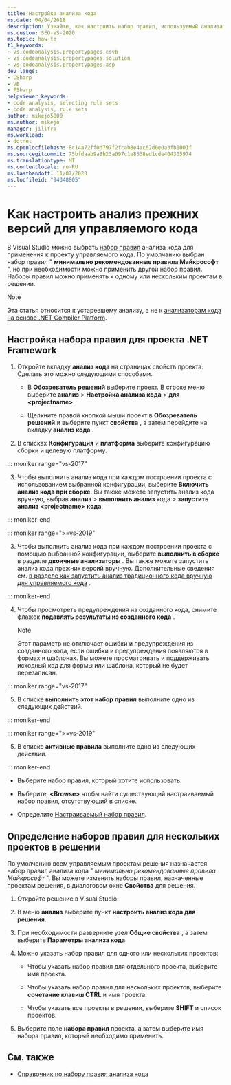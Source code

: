 ```yaml
---
title: Настройка анализа кода
ms.date: 04/04/2018
description: Узнайте, как настроить набор правил, используемый анализатором кода прежних версий Visual Studio. См. раздел применение набора правил к одному или нескольким проектам в решении.
ms.custom: SEO-VS-2020
ms.topic: how-to
f1_keywords:
- vs.codeanalysis.propertypages.csvb
- vs.codeanalysis.propertypages.solution
- vs.codeanalysis.propertypages.asp
dev_langs:
- CSharp
- VB
- FSharp
helpviewer_keywords:
- code analysis, selecting rule sets
- code analysis, rule sets
author: mikejo5000
ms.author: mikejo
manager: jillfra
ms.workload:
- dotnet
ms.openlocfilehash: 8c14a72ff0d797f2fcab8e4ac62d0e0a3fb1001f
ms.sourcegitcommit: 75bfdaab9a8b23a097c1e8538ed1cde404305974
ms.translationtype: MT
ms.contentlocale: ru-RU
ms.lasthandoff: 11/07/2020
ms.locfileid: "94348805"
---
```

# <a name="how-to-configure-legacy-analysis-for-managed-code"></a>Как настроить анализ прежних версий для управляемого кода

В Visual Studio можно выбрать [набор правил](../code-quality/rule-set-reference.md) анализа кода для применения к проекту управляемого кода. По умолчанию выбран набор правил " **минимально рекомендованные правила Майкрософт** ", но при необходимости можно применить другой набор правил. Наборы правил можно применять к одному или нескольким проектам в решении.

> [!NOTE]
> Эта статья относится к устаревшему анализу, а не к [анализаторам кода на основе .NET Compiler Platform](use-roslyn-analyzers.md).

## <a name="configure-a-rule-set-for-a-net-framework-project"></a>Настройка набора правил для проекта .NET Framework

1. Откройте вкладку **анализ кода** на страницах свойств проекта. Сделать это можно следующими способами.

   - В **Обозреватель решений** выберите проект. В строке меню выберите **анализ**  >  **Настройка анализа кода**  >  **для \<projectname>**.

   - Щелкните правой кнопкой мыши проект в **Обозреватель решений** и выберите пункт **свойства** , а затем перейдите на вкладку **анализ кода** .

2. В списках **Конфигурация** и **платформа** выберите конфигурацию сборки и целевую платформу.

::: moniker range="vs-2017"

3. Чтобы выполнить анализ кода при каждом построении проекта с использованием выбранной конфигурации, выберите **Включить анализ кода при сборке**. Вы также можете запустить анализ кода вручную, выбрав **анализ**  >  **выполнить анализ** кода  >  **запустить анализ \<projectname> кода**.

::: moniker-end

::: moniker range=">=vs-2019"

3. Чтобы выполнить анализ кода при каждом построении проекта с помощью выбранной конфигурации, выберите **выполнить в сборке** в разделе **двоичные анализаторы** . Вы также можете запустить анализ кода прежних версий вручную. Дополнительные сведения см. [в разделе как запустить анализ традиционного кода вручную для управляемого кода](how-to-run-legacy-code-analysis-manually-for-managed-code.md) .

::: moniker-end

4. Чтобы просмотреть предупреждения из созданного кода, снимите флажок **подавлять результаты из созданного кода** .

    > [!NOTE]
    > Этот параметр не отключает ошибки и предупреждения из созданного кода, если ошибки и предупреждения появляются в формах и шаблонах. Вы можете просматривать и поддерживать исходный код для формы или шаблона, который не будет перезаписан.

::: moniker range="vs-2017"

5. В списке **выполнить этот набор правил** выполните одно из следующих действий.

::: moniker-end

::: moniker range=">=vs-2019"

5. В списке **активные правила** выполните одно из следующих действий.

::: moniker-end

   - Выберите набор правил, который хотите использовать.

   - Выберите, **\<Browse>** чтобы найти существующий настраиваемый набор правил, отсутствующий в списке.

   - Определите [Настраиваемый набор правил](../code-quality/how-to-create-a-custom-rule-set.md).

## <a name="specify-rule-sets-for-multiple-projects-in-a-solution"></a>Определение наборов правил для нескольких проектов в решении

По умолчанию всем управляемым проектам решения назначается набор правил анализа кода " *минимально рекомендованные правила Майкрософт* ". Вы можете изменить наборы правил, назначенные проектам решения, в диалоговом окне **Свойства** для решения.

1. Откройте решение в Visual Studio.

2. В меню **анализ** выберите пункт **настроить анализ кода для решения**.

3. При необходимости разверните узел **Общие свойства** , а затем выберите **Параметры анализа кода**.

4. Можно указать набор правил для одного или нескольких проектов:

    - Чтобы указать набор правил для отдельного проекта, выберите имя проекта.

    - Чтобы указать набор правил для нескольких проектов, выберите **сочетание клавиш CTRL** и имя проекта.

    - Чтобы указать все проекты в решении, выберите **SHIFT** и список проектов.

5. Выберите поле **набора правил** проекта, а затем выберите имя набора правил, который необходимо применить.

## <a name="see-also"></a>См. также

- [Справочник по набору правил анализа кода](../code-quality/rule-set-reference.md)
